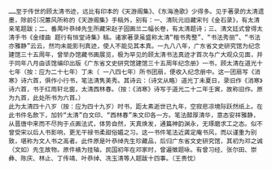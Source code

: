 <!-- { "loadSidebar": true } -->
    ……至于传世的顾太清书迹，远比有印本的《天游阁集》、《东海渔歌》少得多。见于著录的太清遗墨，除前引况蕙风所称的《天游阁集》手稿外，别有：一、清阮元旧藏宋刊《金石录》，有太清亲笔题跋；二、番禺叶恭绰先生所藏宋赵子固画兰二幅长卷，有太清题诗；三、清文廷式曾得太清手书《金缕曲 题行有恒堂诗集》稿。诸家著录虽盛称太清“楷书秀整”、“书法秀丽”、“书法亦雅静”云云，然均未能影刊真迹，使人不能见其本真。一九八八年，广东省文史研究馆为纪念建馆三十五周年，曾举办馆藏书画展览，极为罕见的顾太清书法真迹才首次与广大观众见面，并于同年八月由该馆编印出版《广东省文史研究馆建馆三十五周年纪念册》一书，顾太清在道光十七年（按：应为二十七年）丁未（ 一八四七年）所书团扇，便收入纪念册中。这一团扇写《消寒》诗六首，俱作小行书，笔法清隽美秀。其诗云：（诗文从略）道光丁未夏日，录旧作《消寒》诗六首，书于红雨轩北窗，太清西林春。（按：《消寒》诗写于道光二十二年壬寅，故称旧作。原为九首，此处所书为六首。）
    此为太清四十八岁（按：应为四十九岁）时书，距太素逝世已九年，空寂悲凉境际跃然纸上。在此书件名款下，加钤“太清”白文印、“西林春”朱文印各一方。笔法醇厚清华，意态安祥雅静，从晋唐中来而不尽拘于点画法式，体势自然，天真焕发，通篇神韵渊永，无琢磨求工之态。似不曾受宋以后人书影响，更无干禄书柔甜俗媚之习。这一书件笔法近龚定庵书风，而以谨重为别致，堪称为文人书之高者。此件原是叶恭绰先生珍藏品，后归广东省文史研究馆，其初为邓之诚（文如）先生故物。原件裱为挂轴，民国初年在邓家时，曾遍徵题咏。有曾习经、张尔田、崇彝、陈庆、林止、丁传靖、叶恭绰、冼玉清等人题跋十四事。（王贵忱）
　

